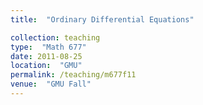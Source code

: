 ```yaml
---
title:  "Ordinary Differential Equations"

collection: teaching
type:  "Math 677"
date: 2011-08-25
location:  "GMU"
permalink: /teaching/m677f11
venue:  "GMU Fall"
---
```

